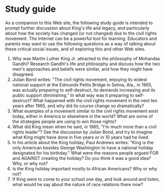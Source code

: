 # Study guide

As a companion to this Web site, the following study guide is intended to prompt further discussion about King's life and legacy, and particularly about how the society has changed (or not changed) due to the civil rights movement. The Internet can be a powerful tool for learning. Educators and parents may want to use the following questions as a way of talking about these critical social issues, and of exploring this and other Web sites.

1. Why was Martin Luther King Jr. attracted to the philosophy of Mohandas Gandhi? Research Gandhi's life and philosophy and discuss how the two men's approaches and beliefs were similar, and how they might have disagreed.
2. Julian Bond writes: "The civil rights movement, enjoying its widest national support at the Edmunds Pettis Bridge in Selma, Ala., in 1965, was actually preparing to self-destruct, its demands increasing and its public support diminishing." In what way was it preparing to self-destruct? What happened with the civil rights movement in the next ten years after 1965, and why did its course change so dramatically?
3. What examples of a movement similar to the civil rights movement exist today, either in America or elsewhere in the world? What are some of the strategies people are using to win those rights?
4. What did King mean when he said, in 1965, "I'm much more than a civil rights leader"? See the discussion by Julian Bond, and try to imagine what King might have done in five years or in 10 years had he lived.
5. In his article about the King holiday, Paul Andrews writes: "King is the only American besides George Washington to have a national holiday designated for his birthday." What were the reasons people argued FOR and AGAINST creating the holiday? Do you think it was a good idea? Why, or why not?
6. Is the King holiday important mostly to African Americans? Why or why not?
7. If King were to come to your school one day, and look around and listen, what would he say about the nature of race relations there now?